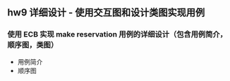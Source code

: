 ## hw9 详细设计 - 使用交互图和设计类图实现用例  
### 使用 ECB 实现 make reservation 用例的详细设计（包含用例简介，顺序图，类图）  
* 用例简介  
* 顺序图
